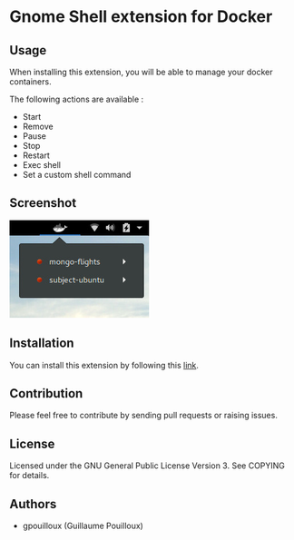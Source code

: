 # Gnome Shell extension for Docker

## Usage

When installing this extension, you will be able to manage your docker containers.

The following actions are available :

- Start
- Remove
- Pause
- Stop
- Restart
- Exec shell
- Set a custom shell command

## Screenshot

![Screenshot](screenshot.jpg)

## Installation

You can install this extension by following this [link](https://extensions.gnome.org/extension/1065/docker-status/).

## Contribution

Please feel free to contribute by sending pull requests or raising issues.

## License

Licensed under the GNU General Public License Version 3. See COPYING for details.

## Authors

- gpouilloux (Guillaume Pouilloux)
